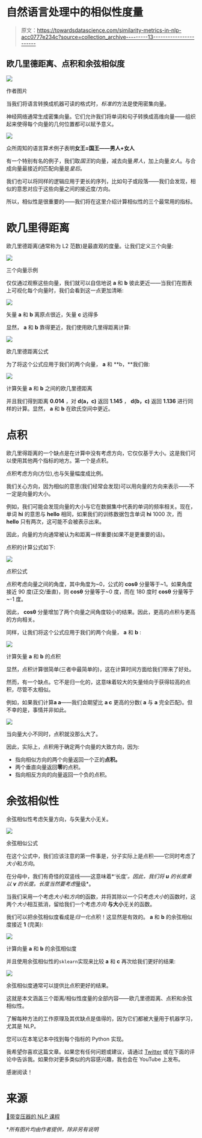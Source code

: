 # 自然语言处理中的相似性度量

> 原文：<https://towardsdatascience.com/similarity-metrics-in-nlp-acc0777e234c?source=collection_archive---------13----------------------->

## 欧几里德距离、点积和余弦相似度

![](img/fa2d148843550f2a43988f6e8133b733.png)

作者图片

当我们将语言转换成机器可读的格式时，*标准的*方法是使用密集向量。

神经网络通常生成密集向量。它们允许我们将单词和句子转换成高维向量——组织起来使得每个向量的几何位置都可以赋予意义。

![](img/c8e3b8ded96e18e4842a5ec20e5c7b3e.png)

众所周知的语言算术例子表明**女王=国王——男人+女人**

有一个特别有名的例子，我们取*国王*的向量，减去向量*男人*，加上向量*女人*。与合成向量最接近的匹配向量是*皇后*。

我们也可以将同样的逻辑应用于更长的序列，比如句子或段落——我们会发现，相似的意思对应于这些向量之间的接近度/方向。

所以，相似性是很重要的——我们将在这里介绍计算相似性的三个最常用的指标。

# 欧几里得距离

欧几里德距离(通常称为 L2 范数)是最直观的度量。让我们定义三个向量:

![](img/659ba9178f8e4150740e6562544b0d46.png)

三个向量示例

仅仅通过观察这些向量，我们就可以自信地说 **a** 和 **b** 彼此更近——当我们在图表上可视化每个向量时，我们会看到这一点更加清晰:

![](img/ea0c7900c8f3e2b5c84b1e5956d14cf4.png)

矢量 **a** 和 **b** 离原点很近，矢量 **c** 远得多

显然， **a** 和 **b** 靠得更近，我们使用欧几里得距离计算:

![](img/5d300f134569a9eefeb99029fd895106.png)

欧几里德距离公式

为了将这个公式应用于我们的两个向量， **a** 和 **b，**我们做:

![](img/2514276b073bf698994346827b4a08a7.png)

计算矢量 **a** 和 **b** 之间的欧几里德距离

并且我们得到距离 **0.014** ，对 **d(a，c)** 返回 **1.145** ， **d(b，c)** 返回 **1.136** 进行同样的计算。显然， **a** 和 **b** 在欧氏空间中更近。

# 点积

欧几里得距离的一个缺点是在计算中没有考虑方向，它仅仅基于大小。这是我们可以使用其他两个指标的地方。第一个是点积。

点积考虑方向(方位),也与矢量幅度成比例。

我们关心方向，因为相似的意思(我们经常会发现)可以用向量的方向来表示——不一定是向量的大小。

例如，我们可能会发现向量的大小与它在数据集中代表的单词的频率相关。现在，单词 **hi** 的意思与 **hello** 相同，如果我们的训练数据包含单词 **hi** 1000 次，而 **hello** 只有两次，这可能不会被表示出来。

因此，向量的方向通常被认为和距离一样重要(如果不是更重要的话)。

点积的计算公式如下:

![](img/4b449da227a9d2d4cc676b09ab027d1d.png)

点积公式

点积考虑向量之间的角度，其中角度为~0，公式的 **cosθ** 分量等于~1。如果角度接近 90 度(正交/垂直)，则 **cosθ** 分量等于~0 度，而在 180 度时 **cosθ** 分量等于~-1 度。

因此， **cosθ** 分量增加了两个向量之间角度较小的结果。因此，更高的点积与更高的方向相关。

同样，让我们将这个公式应用于我们的两个向量， **a** 和 **b** :

![](img/ed390a3538b8a9ae13ad4fab761b322e.png)

计算矢量 **a** 和 **b** 的点积

显然，点积计算很简单(三者中最简单的)，这在计算时间方面给我们带来了好处。

然而，有一个缺点。它不是归一化的，这意味着较大的矢量倾向于获得较高的点积，尽管不太相似。

例如，如果我们计算**a a**——我们会期望比 **a c** 更高的分数( **a** 与 **a** 完全匹配)。但不幸的是，事情并非如此。

![](img/dad90c381f3dd6a28f8aa30a1356ab38.png)

当向量大小不同时，点积就没那么大了。

因此，实际上，点积用于确定两个向量的大致方向，因为:

*   指向相似方向的两个向量返回一个正的**点积。**
*   两个垂直向量返回**零**的点积。
*   指向相反方向的向量返回一个负的点积。

# 余弦相似性

余弦相似性考虑矢量方向，与矢量大小无关。

![](img/cb1b7975e8908c6945492f4e6d6cb646.png)

余弦相似公式

在这个公式中，我们应该注意的第一件事是，分子实际上是点积——它同时考虑了*大小*和*方向*。

在分母中，我们有奇怪的双竖线——这意味着*‘长度’*。因此，我们将 **u** 的长度乘以 **v** 的长度。长度当然要考虑*量级*。

当我们采用一个考虑*大小*和*方向*的函数，并将其除以一个只考虑*大小*的函数时，这两个*大小*相互抵消，留给我们一个考虑*方向* **与大小**无关的函数。

我们可以把余弦相似度看成是*归一化*点积！这显然是有效的。 **a** 和 **b** 的余弦相似度接近 **1** (完美):

![](img/501b43a720ced970bd4ce7d2107dcfde.png)

计算向量 **a** 和 **b** 的余弦相似度

并且使用余弦相似性的`sklearn`实现来比较 **a** 和 **c** 再次给我们更好的结果:

![](img/442a0c745ebb894b9c08f918f76f3996.png)

余弦相似度通常可以提供比点积更好的结果。

这就是本文涵盖三个距离/相似性度量的全部内容——欧几里德距离、点积和余弦相似性。

了解每种方法的工作原理及其优缺点是值得的，因为它们都被大量用于机器学习，尤其是 NLP。

您可以在本笔记本中找到每个指标的 Python 实现。

我希望你喜欢这篇文章。如果您有任何问题或建议，请通过 [Twitter](https://twitter.com/jamescalam) 或在下面的评论中告诉我。如果你对更多类似的内容感兴趣，我也会在 YouTube 上发布。

感谢阅读！

# 来源

[🤖带变压器的 NLP 课程](https://bit.ly/nlp-transformers)

**所有图片均由作者提供，除非另有说明*